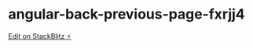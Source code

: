 # angular-back-previous-page-fxrjj4

[Edit on StackBlitz ⚡️](https://stackblitz.com/edit/angular-back-previous-page-fxrjj4)